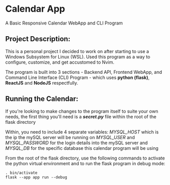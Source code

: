# Calendar App
A Basic Responsive Calendar WebApp and CLI Program

## Project Description:
This is a personal project I decided to work on after starting to use
a Windows Subsystem for Linux (WSL). Used this program as a way to
configure, customize, and get accustomed to Nvim.

The program is built into 3 sections - Backend API, Frontend WebApp, and
Command Line Interface (CLI) Program - which uses **python (flask)**, 
**ReactJS** and **NodeJS** respectfully.

## Running the Calendar:
If you're looking to make changes to the program itself to suite your
own needs, the first thing you'll need is a ***secret.py*** file within
the root of the flask directory

Within, you need to include 4 separate variables:
*MYSQL_HOST* which is the ip the mySQL server will be running on
*MYSQL_USER* and *MYSQL_PASSWORD* for the login details into the mySQL server
and *MYSQL_DB* for the specific database this calendar program will be using

From the root of the flask directory, use the following commands
to activate the python virtual environment and to run the flask program
in debug mode:
```
. bin/activate
flask --app app run --debug
```
